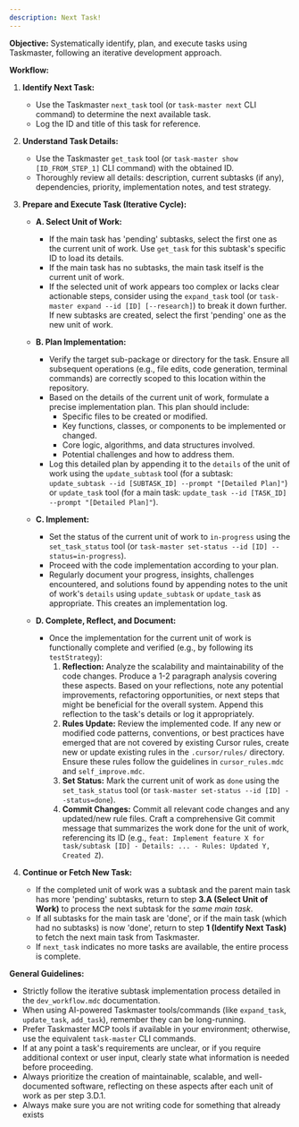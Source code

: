 ```yaml
---
description: Next Task!
---
```


**Objective:** Systematically identify, plan, and execute tasks using Taskmaster, following an iterative development approach.

**Workflow:**

1.  **Identify Next Task:**
    *   Use the Taskmaster `next_task` tool (or `task-master next` CLI command) to determine the next available task.
    *   Log the ID and title of this task for reference.

2.  **Understand Task Details:**
    *   Use the Taskmaster `get_task` tool (or `task-master show [ID_FROM_STEP_1]` CLI command) with the obtained ID.
    *   Thoroughly review all details: description, current subtasks (if any), dependencies, priority, implementation notes, and test strategy.

3.  **Prepare and Execute Task (Iterative Cycle):**

    *   **A. Select Unit of Work:**
        *   If the main task has 'pending' subtasks, select the first one as the current unit of work. Use `get_task` for this subtask's specific ID to load its details.
        *   If the main task has no subtasks, the main task itself is the current unit of work.
        *   If the selected unit of work appears too complex or lacks clear actionable steps, consider using the `expand_task` tool (or `task-master expand --id [ID] [--research]`) to break it down further. If new subtasks are created, select the first 'pending' one as the new unit of work.

    *   **B. Plan Implementation:**
        *   Verify the target sub-package or directory for the task. Ensure all subsequent operations (e.g., file edits, code generation, terminal commands) are correctly scoped to this location within the repository.
        *   Based on the details of the current unit of work, formulate a precise implementation plan. This plan should include:
            *   Specific files to be created or modified.
            *   Key functions, classes, or components to be implemented or changed.
            *   Core logic, algorithms, and data structures involved.
            *   Potential challenges and how to address them.
        *   Log this detailed plan by appending it to the `details` of the unit of work using the `update_subtask` tool (for a subtask: `update_subtask --id [SUBTASK_ID] --prompt "[Detailed Plan]"`) or `update_task` tool (for a main task: `update_task --id [TASK_ID] --prompt "[Detailed Plan]"`).

    *   **C. Implement:**
        *   Set the status of the current unit of work to `in-progress` using the `set_task_status` tool (or `task-master set-status --id [ID] --status=in-progress`).
        *   Proceed with the code implementation according to your plan.
        *   Regularly document your progress, insights, challenges encountered, and solutions found by appending notes to the unit of work's `details` using `update_subtask` or `update_task` as appropriate. This creates an implementation log.

    *   **D. Complete, Reflect, and Document:**
        *   Once the implementation for the current unit of work is functionally complete and verified (e.g., by following its `testStrategy`):
            1.  **Reflection:** Analyze the scalability and maintainability of the code changes. Produce a 1-2 paragraph analysis covering these aspects. Based on your reflections, note any potential improvements, refactoring opportunities, or next steps that might be beneficial for the overall system. Append this reflection to the task's details or log it appropriately.
            2.  **Rules Update:** Review the implemented code. If any new or modified code patterns, conventions, or best practices have emerged that are not covered by existing Cursor rules, create new or update existing rules in the `.cursor/rules/` directory. Ensure these rules follow the guidelines in `cursor_rules.mdc` and `self_improve.mdc`.
            3.  **Set Status:** Mark the current unit of work as `done` using the `set_task_status` tool (or `task-master set-status --id [ID] --status=done`).
            4.  **Commit Changes:** Commit all relevant code changes and any updated/new rule files. Craft a comprehensive Git commit message that summarizes the work done for the unit of work, referencing its ID (e.g., `feat: Implement feature X for task/subtask [ID] - Details: ... - Rules: Updated Y, Created Z`).

4.  **Continue or Fetch New Task:**
    *   If the completed unit of work was a subtask and the parent main task has more 'pending' subtasks, return to step **3.A (Select Unit of Work)** to process the next subtask for the *same main task*.
    *   If all subtasks for the main task are 'done', or if the main task (which had no subtasks) is now 'done', return to step **1 (Identify Next Task)** to fetch the next main task from Taskmaster.
    *   If `next_task` indicates no more tasks are available, the entire process is complete.

**General Guidelines:**
*   Strictly follow the iterative subtask implementation process detailed in the `dev_workflow.mdc` documentation.
*   When using AI-powered Taskmaster tools/commands (like `expand_task`, `update_task`, `add_task`), remember they can be long-running.
*   Prefer Taskmaster MCP tools if available in your environment; otherwise, use the equivalent `task-master` CLI commands.
*   If at any point a task's requirements are unclear, or if you require additional context or user input, clearly state what information is needed before proceeding.
*   Always prioritize the creation of maintainable, scalable, and well-documented software, reflecting on these aspects after each unit of work as per step 3.D.1.
*   Always make sure you are not writing code for something that already exists